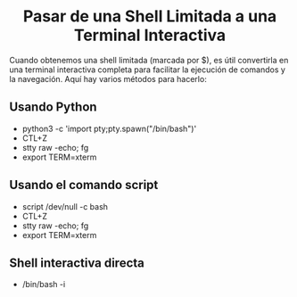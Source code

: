 <h1 align="center">Pasar de una Shell Limitada a una Terminal Interactiva</h1>

Cuando obtenemos una shell limitada (marcada por $), es útil convertirla en una terminal interactiva completa para facilitar la ejecución de comandos y la navegación. Aquí hay varios métodos para hacerlo:

## **Usando Python**

- python3 -c 'import pty;pty.spawn("/bin/bash")'
- CTL+Z
- stty raw -echo; fg
- export TERM=xterm

## **Usando el comando script**

- script /dev/null -c bash
- CTL+Z
- stty raw -echo; fg
- export TERM=xterm

## **Shell interactiva directa**

- /bin/bash -i
